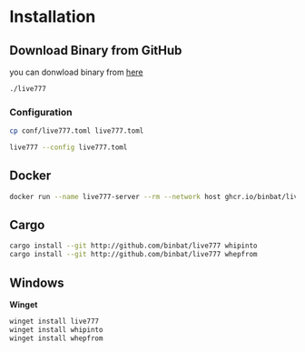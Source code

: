 # Installation

## Download Binary from GitHub

you can donwload binary from [here](https://github.com/binbat/live777/releases)

```bash
./live777
```

### Configuration

```bash
cp conf/live777.toml live777.toml

live777 --config live777.toml
```

## Docker

```sh
docker run --name live777-server --rm --network host ghcr.io/binbat/live777-server:latest live777
```

## Cargo

```bash
cargo install --git http://github.com/binbat/live777 whipinto
cargo install --git http://github.com/binbat/live777 whepfrom
```

## Windows

**Winget**

```bash
winget install live777
winget install whipinto
winget install whepfrom
```

